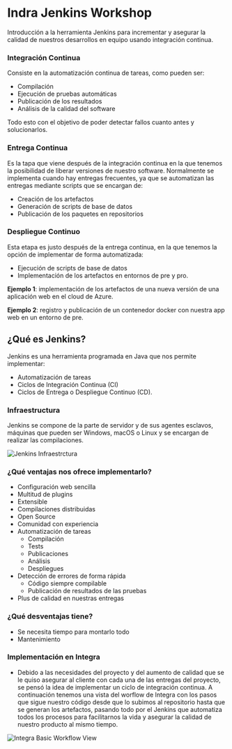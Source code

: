 # Indra Jenkins Workshop
Introducción a la herramienta Jenkins para incrementar y asegurar la calidad de nuestros desarrollos en equipo usando integración continua.

### Integración Continua
Consiste en la automatización continua de tareas, como pueden ser: 

- Compilación
- Ejecución de pruebas automáticas
- Publicación de los resultados
- Análisis de la calidad del software

Todo esto con el objetivo de poder detectar fallos cuanto antes y solucionarlos.

### Entrega Continua
Es la tapa que viene después de la integración continua en la que tenemos la posibilidad de liberar versiones de nuestro software. Normalmente se implementa cuando hay entregas frecuentes, ya que se automatizan las entregas mediante scripts que se encargan de: 

- Creación de los artefactos
- Generación de scripts de base de datos
- Publicación de los paquetes en repositorios

### Despliegue Continuo
Esta etapa es justo después de la entrega continua, en la que tenemos la opción de implementar de forma automatizada:

- Ejecución de scripts de base de datos
- Implementación de los artefactos en entornos de pre y pro.

**Ejemplo 1**: implementación de los artefactos de una nueva versión de una aplicación web en el cloud de Azure.

**Ejemplo 2**: registro y publicación de un contenedor docker con nuestra app web en un entorno de pre.

## ¿Qué es Jenkins?
Jenkins es una herramienta programada en Java que nos permite implementar:

- Automatización de tareas
- Ciclos de Integración Continua (CI)
- Ciclos de Entrega o Despliegue Continuo (CD).

### Infraestructura
Jenkins se compone de la parte de servidor y de sus agentes esclavos, máquinas que pueden ser Windows, macOS o Linux y se encargan de realizar las compilaciones.

![Jenkins Infraestrctura](https://i.ibb.co/k6WbLGD/jenkins-infraestrctura.png)

### ¿Qué ventajas nos ofrece implementarlo?
- Configuración web sencilla
- Multitud de plugins
- Extensible
- Compilaciones distribuidas
- Open Source
- Comunidad con experiencia
- Automatización de tareas
    - Compilación
    - Tests
    - Publicaciones
    - Análisis
    - Despliegues
- Detección de errores de forma rápida
    - Código siempre compilable
    - Publicación de resultados de las pruebas
- Plus de calidad en nuestras entregas

### ¿Qué desventajas tiene?
- Se necesita tiempo para montarlo todo
- Mantenimiento
<!-- Hay que aplicarle tiempo para crear todas las automatizaciones y programar un poco si se quiere montar algo fiable y profesional -->

### Implementación en Integra
- Debido a las necesidades del proyecto y del aumento de calidad que se le quiso asegurar al cliente con cada una de las entregas del proyecto, se pensó la idea de implementar un ciclo de integración continua.
A continuación tenemos una vista del worflow de Integra con los pasos que sigue nuestro código desde que lo subimos al repositorio hasta que se generan los artefactos, pasando todo por el Jenkins que automatiza todos los procesos para facilitarnos la vida y asegurar la calidad de nuestro producto al mismo tiempo.

![Integra Basic Workflow View](https://i.ibb.co/qMNfxFP/integra-dev-simple-workflow-view.png)
